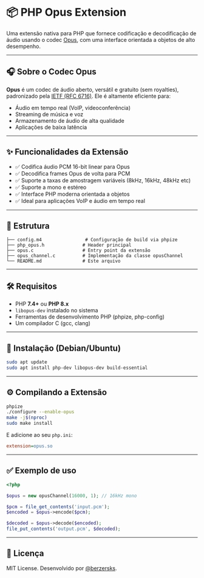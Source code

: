 # 📦 PHP Opus Extension

Uma extensão nativa para PHP que fornece codificação e decodificação de áudio usando o codec [Opus](https://opus-codec.org/), com uma interface orientada a objetos de alto desempenho.

---

## 🎧 Sobre o Codec Opus

**Opus** é um codec de áudio aberto, versátil e gratuito (sem royalties), padronizado pela [IETF (RFC 6716)](https://datatracker.ietf.org/doc/html/rfc6716). Ele é altamente eficiente para:

- Áudio em tempo real (VoIP, videoconferência)
- Streaming de música e voz
- Armazenamento de áudio de alta qualidade
- Aplicações de baixa latência

---

## ✨ Funcionalidades da Extensão

- ✅ Codifica áudio PCM 16-bit linear para Opus  
- ✅ Decodifica frames Opus de volta para PCM  
- ✅ Suporte a taxas de amostragem variáveis (8kHz, 16kHz, 48kHz etc)  
- ✅ Suporte a mono e estéreo  
- ✅ Interface PHP moderna orientada a objetos  
- ✅ Ideal para aplicações VoIP e áudio em tempo real  

---

## 📂 Estrutura

```
├── config.m4                # Configuração de build via phpize
├── php_opus.h              # Header principal
├── opus.c                  # Entry point da extensão
├── opus_channel.c          # Implementação da classe opusChannel
└── README.md               # Este arquivo
```

---

## 🛠️ Requisitos

- PHP **7.4+** ou **PHP 8.x**
- `libopus-dev` instalado no sistema
- Ferramentas de desenvolvimento PHP (phpize, php-config)
- Um compilador C (gcc, clang)

---

## 🧪 Instalação (Debian/Ubuntu)

```bash
sudo apt update
sudo apt install php-dev libopus-dev build-essential
```

---

## ⚙️ Compilando a Extensão

```bash
phpize
./configure --enable-opus
make -j$(nproc)
sudo make install
```

E adicione ao seu `php.ini`:

```ini
extension=opus.so
```

---

## ✅ Exemplo de uso

```php
<?php

$opus = new opusChannel(16000, 1); // 16kHz mono

$pcm = file_get_contents('input.pcm');
$encoded = $opus->encode($pcm);

$decoded = $opus->decode($encoded);
file_put_contents('output.pcm', $decoded);
```

---

## 📄 Licença

MIT License. Desenvolvido por [@berzersks](https://github.com/berzersks).
